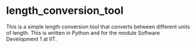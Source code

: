 # length_conversion_tool

This is a simple length conversion tool that converts between different units of length.
This is written in Python and for the module Software Development 1 at IIT.
